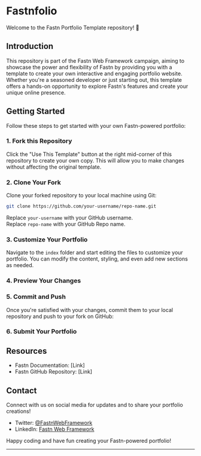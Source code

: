 # Fastnfolio

Welcome to the Fastn Portfolio Template repository! 🚀

## Introduction

This repository is part of the Fastn Web Framework campaign, aiming to showcase the power and flexibility of Fastn by providing you with a template to create your own interactive and engaging portfolio website. Whether you're a seasoned developer or just starting out, this template offers a hands-on opportunity to explore Fastn's features and create your unique online presence.

## Getting Started

Follow these steps to get started with your own Fastn-powered portfolio:

### 1. Fork this Repository

Click the "Use This Template" button at the right mid-corner of this repository to create your own copy. This will allow you to make changes without affecting the original template.

### 2. Clone Your Fork

Clone your forked repository to your local machine using Git:

```bash 
git clone https://github.com/your-username/repo-name.git
```

Replace `your-username` with your GitHub username.   
Replace `repo-name` with your GitHub Repo name.   

### 3. Customize Your Portfolio

Navigate to the `index` folder and start editing the files to customize your portfolio. You can modify the content, styling, and even add new sections as needed.

### 4. Preview Your Changes



### 5. Commit and Push

Once you're satisfied with your changes, commit them to your local repository and push to your fork on GitHub:


### 6. Submit Your Portfolio



## Resources

- Fastn Documentation: [Link]
- Fastn GitHub Repository: [Link]

## Contact

Connect with us on social media for updates and to share your portfolio creations!

- Twitter: [@FastnWebFramework](https://twitter.com/FastnWebFramework)
- LinkedIn: [Fastn Web Framework](https://www.linkedin.com/company/fastn-web-framework)

Happy coding and have fun creating your Fastn-powered portfolio!

---

